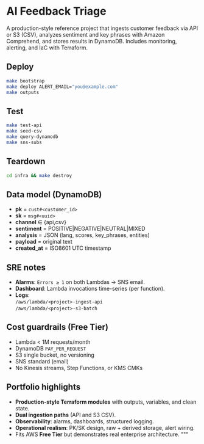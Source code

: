 # AI Feedback Triage

A production-style reference project that ingests customer feedback via API or S3 (CSV), analyzes sentiment and key phrases with Amazon Comprehend, and stores results in DynamoDB. Includes monitoring, alerting, and IaC with Terraform.

## Deploy

```bash
make bootstrap
make deploy ALERT_EMAIL="you@example.com"
make outputs
```

## Test

```bash
make test-api
make seed-csv
make query-dynamodb
make sns-subs
```

## Teardown

```bash
cd infra && make destroy
```

## Data model (DynamoDB)

- **pk** = `cust#<customer_id>`
- **sk** = `msg#<uuid>`
- **channel** ∈ {api,csv}
- **sentiment** = POSITIVE|NEGATIVE|NEUTRAL|MIXED
- **analysis** = JSON (lang, scores, key_phrases, entities)
- **payload** = original text
- **created_at** = ISO8601 UTC timestamp

## SRE notes

- **Alarms**: `Errors ≥ 1` on both Lambdas → SNS email.
- **Dashboard**: Lambda invocations time-series (per function).
- **Logs**:  
  `/aws/lambda/<project>-ingest-api`  
  `/aws/lambda/<project>-s3-batch`

## Cost guardrails (Free Tier)

- Lambda < 1M requests/month
- DynamoDB `PAY_PER_REQUEST`
- S3 single bucket, no versioning
- SNS standard (email)
- No Kinesis streams, Step Functions, or KMS CMKs

## Portfolio highlights

- **Production-style Terraform modules** with outputs, variables, and clean state.
- **Dual ingestion paths** (API and S3 CSV).
- **Observability**: alarms, dashboards, structured logging.
- **Operational realism**: PK/SK design, raw + derived storage, alert wiring.
- Fits AWS **Free Tier** but demonstrates real enterprise architecture.
"""

